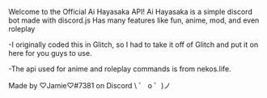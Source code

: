 Welcome to the Official Ai Hayasaka API!
Ai Hayasaka is a simple discord bot made with discord.js Has many features like fun, anime, mod, and even roleplay


-I originally coded this in Glitch, so I had to take it off of Glitch and put it on here for you guys to use.

-The api used for anime and roleplay commands is from nekos.life.

Made by ♡Jamie♡#7381 on Discord
\ ゜ o ゜)ノ
